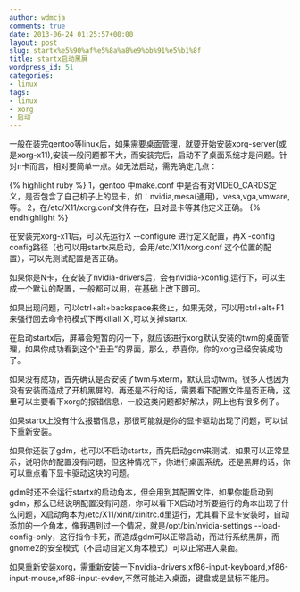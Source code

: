```yaml
---
author: wdmcja
comments: true
date: 2013-06-24 01:25:57+00:00
layout: post
slug: startx%e5%90%af%e5%8a%a8%e9%bb%91%e5%b1%8f
title: startx启动黑屏
wordpress_id: 51
categories:
- linux
tags:
- linux
- xorg
- 启动
---
```


  一般在装完gentoo等linux后，如果需要桌面管理，就要开始安装xorg-server(或是xorg-x11),安装一般问题都不大，而安装完后，启动不了桌面系统才是问题。针对n卡而言，相对要简单一点。如无法启动，需先确定几点：

{% highlight ruby %}
1，gentoo 中make.conf 中是否有对VIDEO_CARDS定义，是否包含了自己机子上的显卡，如：nvidia,mesa(通用)，vesa,vga,vmware,等。
2，在/etc/X11/xorg.conf文件存在，且对显卡等其他定义正确。
{% endhighlight %}

  在安装完xorg-x11后，可以先运行X --configure 进行定义配置，再X -config config路径（也可以用startx来启动，会用/etc/X11/xorg.conf 这个位置的配置），可以先测试配置是否正确。

  如果你是N卡，在安装了nvidia-drivers后，会有nvidia-xconfig,运行下，可以生成一个默认的配置，一般都可以用，在基础上改下即可。

  如果出现问题，可以ctrl+alt+backspace来终止，如果无效，可以用ctrl+alt+F1来强行回去命令符模式下再killall X ,可以关掉startx.

  在启动startx后，屏幕会短暂的闪一下，就应该进行xorg默认安装的twm的桌面管理，如果你成功看到这个“丑丑”的界面，那么，恭喜你，你的xorg已经安装成功了。

  如果没有成功，首先确认是否安装了twm与xterm，默认启动twm。很多人也因为没有安装而造成了开机黑屏的。再还是不行的话，需要看下配置文件是否正确，这里可以主要看下xorg的报错信息，一般这类问题都好解决，网上也有很多例子。

  如果startx上没有什么报错信息，那很可能就是你的显卡驱动出现了问题，可以试下重新安装。

  如果你还装了gdm，也可以不启动startx，而先启动gdm来测试，如果可以正常显示，说明你的配置没有问题，但这种情况下，你进行桌面系统，还是黑屏的话，你可以重点看下显卡驱动这块的问题。

  gdm时还不会运行startx的启动角本，但会用到其配置文件，如果你能启动到gdm，那么已经说明配置没有问题，你可以看下X启动时所要运行的角本出现了什么问题，X启动角本为/etc/X11/xinit/xinitrc.d里运行，尤其看下显卡安装时，自动添加的一个角本，像我遇到过一个情况，就是/opt/bin/nvidia-settings --load-config-only，这行指令卡死，而造成gdm可以正常启动，而进行系统黑屏，而gnome2的安全模式（不启动自定义角本模式）可以正常进入桌面。

  如果重新安装xorg，需重新安装一下nvidia-drivers,xf86-input-keyboard,xf86-input-mouse,xf86-input-evdev,不然可能进入桌面，键盘或是鼠标不能用。
     
